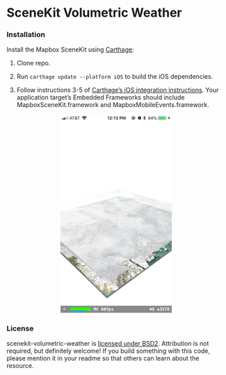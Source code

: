 # SceneKit Volumetric Weather

### Installation

Install the Mapbox SceneKit using [Carthage](https://github.com/Carthage/Carthage/):

1. Clone repo.

1. Run `carthage update --platform iOS` to build the iOS dependencies.

1. Follow instructions 3-5 of [Carthage’s iOS integration instructions](https://github.com/Carthage/Carthage#if-youre-building-for-ios-tvos-or-watchos). Your application target’s Embedded Frameworks should include MapboxSceneKit.framework and MapboxMobileEvents.framework.

<div align="center">
  <img src="clouds-example.PNG" alt="Example of app running on iPhone" width="256">
</div>

### License

scenekit-volumetric-weather is [licensed under BSD2](https://github.com/mapbox/scenekit-volumetric-weather/blob/master/LICENSE.md). Attribution is not required, but definitely welcome! If you build something with this code, please mention it in your readme so that others can learn about the resource.
